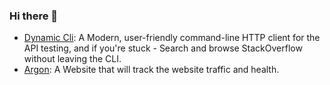 ### Hi there 👋

<!--
**vindexTOS/vindexTOS** is a ✨ _special_ ✨ repository because its `README.md` (this file) appears on your GitHub profile.

Here are some ideas to get you started:

- 🔭 I’m currently working on Pc market APP
- 🌱 I’m currently learning typescript
- 📫 How to reach me: ...
 - ⚡ Fun fact: ...
-->

- [Dynamic Cli](https://github.com/IndianOpenSourceFoundation/dynamic-cli): A Modern, user-friendly command-line HTTP client for the API testing, and if you're stuck - Search and browse StackOverflow without leaving the CLI.
- [Argon](https://github.com/IndianOpenSourceFoundation/Argon): A Website that will track the website traffic and health.

